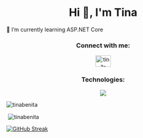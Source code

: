 <h1 align="center">Hi 👋, I'm Tina</h1>
🌱 I’m currently learning ASP.NET Core

<h3 align="center">Connect with me:</h3>
<p align="center">
<a href="https://linkedin.com/in/tina-benita-rego" target="blank"><img align="center" src="https://raw.githubusercontent.com/rahuldkjain/github-profile-readme-generator/master/src/images/icons/Social/linked-in-alt.svg" alt="tina-benita-rego" height="30" width="40" /></a>
</p>

<h3 align="center">Technologies:</h3>
<p align="center">
  <a href="https://skillicons.dev">
    <img src="https://skillicons.dev/icons?i=cs,dotnet,js,html,css,mysql,postgres,selenium,git,postman,java,astro,bash,c,py,gitlab,visualstudio,vscode,ubuntu,windows&perline=5&theme=dark" />
  </a>
</p>

<p><img align="center" src="https://github-readme-stats.vercel.app/api/top-langs?username=tinabenita&show_icons=true&locale=en&layout=compact&theme=midnight-purple" alt="tinabenita" /></p> 

<p>&nbsp;<img align="center" src="https://github-readme-stats.vercel.app/api?username=tinabenita&show_icons=true&locale=en&theme=midnight-purple" alt="tinabenita" /></p> 

<a href="https://git.io/streak-stats"><img align="center" src="https://github-readme-streak-stats.herokuapp.com?user=tinabenita&theme=midnight-purple" alt="GitHub Streak" /></a>
